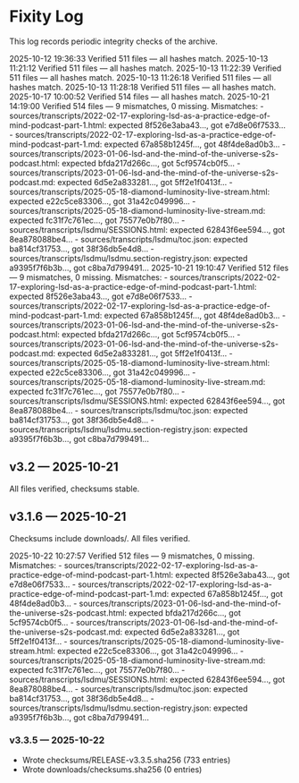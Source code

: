 # Fixity Log

This log records periodic integrity checks of the archive.

2025-10-12 19:36:33  Verified 511 files — all hashes match.
2025-10-13 11:21:12  Verified 511 files — all hashes match.
2025-10-13 11:22:39  Verified 511 files — all hashes match.
2025-10-13 11:26:18  Verified 511 files — all hashes match.
2025-10-13 11:28:18  Verified 511 files — all hashes match.
2025-10-17 10:00:52  Verified 514 files — all hashes match.
2025-10-21 14:19:00  Verified 514 files — 9 mismatches, 0 missing.
  Mismatches:
    - sources/transcripts/2022-02-17-exploring-lsd-as-a-practice-edge-of-mind-podcast-part-1.html: expected 8f526e3aba43..., got e7d8e06f7533...
    - sources/transcripts/2022-02-17-exploring-lsd-as-a-practice-edge-of-mind-podcast-part-1.md: expected 67a858b1245f..., got 48f4de8ad0b3...
    - sources/transcripts/2023-01-06-lsd-and-the-mind-of-the-universe-s2s-podcast.html: expected bfda217d266c..., got 5cf9574cb0f5...
    - sources/transcripts/2023-01-06-lsd-and-the-mind-of-the-universe-s2s-podcast.md: expected 6d5e2a833281..., got 5ff2e1f0413f...
    - sources/transcripts/2025-05-18-diamond-luminosity-live-stream.html: expected e22c5ce83306..., got 31a42c049996...
    - sources/transcripts/2025-05-18-diamond-luminosity-live-stream.md: expected fc31f7c761ec..., got 75577e0b7f80...
    - sources/transcripts/lsdmu/SESSIONS.html: expected 62843f6ee594..., got 8ea878088be4...
    - sources/transcripts/lsdmu/toc.json: expected ba814cf31753..., got 38f36db5e4d8...
    - sources/transcripts/lsdmu/lsdmu.section-registry.json: expected a9395f7f6b3b..., got c8ba7d799491...
2025-10-21 19:10:47  Verified 512 files — 9 mismatches, 0 missing.
  Mismatches:
    - sources/transcripts/2022-02-17-exploring-lsd-as-a-practice-edge-of-mind-podcast-part-1.html: expected 8f526e3aba43..., got e7d8e06f7533...
    - sources/transcripts/2022-02-17-exploring-lsd-as-a-practice-edge-of-mind-podcast-part-1.md: expected 67a858b1245f..., got 48f4de8ad0b3...
    - sources/transcripts/2023-01-06-lsd-and-the-mind-of-the-universe-s2s-podcast.html: expected bfda217d266c..., got 5cf9574cb0f5...
    - sources/transcripts/2023-01-06-lsd-and-the-mind-of-the-universe-s2s-podcast.md: expected 6d5e2a833281..., got 5ff2e1f0413f...
    - sources/transcripts/2025-05-18-diamond-luminosity-live-stream.html: expected e22c5ce83306..., got 31a42c049996...
    - sources/transcripts/2025-05-18-diamond-luminosity-live-stream.md: expected fc31f7c761ec..., got 75577e0b7f80...
    - sources/transcripts/lsdmu/SESSIONS.html: expected 62843f6ee594..., got 8ea878088be4...
    - sources/transcripts/lsdmu/toc.json: expected ba814cf31753..., got 38f36db5e4d8...
    - sources/transcripts/lsdmu/lsdmu.section-registry.json: expected a9395f7f6b3b..., got c8ba7d799491...

## v3.2 — 2025-10-21
All files verified, checksums stable.


## v3.1.6 — 2025-10-21
Checksums include downloads/. All files verified.

2025-10-22 10:27:57  Verified 512 files — 9 mismatches, 0 missing.
  Mismatches:
    - sources/transcripts/2022-02-17-exploring-lsd-as-a-practice-edge-of-mind-podcast-part-1.html: expected 8f526e3aba43..., got e7d8e06f7533...
    - sources/transcripts/2022-02-17-exploring-lsd-as-a-practice-edge-of-mind-podcast-part-1.md: expected 67a858b1245f..., got 48f4de8ad0b3...
    - sources/transcripts/2023-01-06-lsd-and-the-mind-of-the-universe-s2s-podcast.html: expected bfda217d266c..., got 5cf9574cb0f5...
    - sources/transcripts/2023-01-06-lsd-and-the-mind-of-the-universe-s2s-podcast.md: expected 6d5e2a833281..., got 5ff2e1f0413f...
    - sources/transcripts/2025-05-18-diamond-luminosity-live-stream.html: expected e22c5ce83306..., got 31a42c049996...
    - sources/transcripts/2025-05-18-diamond-luminosity-live-stream.md: expected fc31f7c761ec..., got 75577e0b7f80...
    - sources/transcripts/lsdmu/SESSIONS.html: expected 62843f6ee594..., got 8ea878088be4...
    - sources/transcripts/lsdmu/toc.json: expected ba814cf31753..., got 38f36db5e4d8...
    - sources/transcripts/lsdmu/lsdmu.section-registry.json: expected a9395f7f6b3b..., got c8ba7d799491...

### v3.3.5 — 2025-10-22
- Wrote checksums/RELEASE-v3.3.5.sha256 (733 entries)
- Wrote downloads/checksums.sha256 (0 entries)

